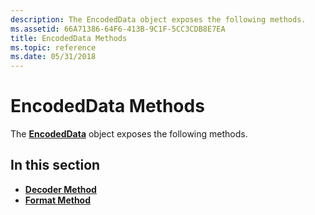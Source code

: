 ```yaml
---
description: The EncodedData object exposes the following methods.
ms.assetid: 66A71386-64F6-413B-9C1F-5CC3CDB8E7EA
title: EncodedData Methods
ms.topic: reference
ms.date: 05/31/2018
---
```


# EncodedData Methods

The [**EncodedData**](encodeddata.md) object exposes the following methods.

## In this section

-   [**Decoder Method**](encodeddata-decoder.md)
-   [**Format Method**](encodeddata-format.md)

 

 




